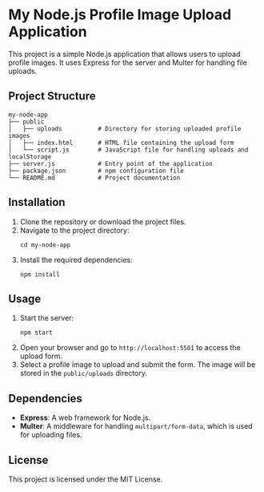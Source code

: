 # My Node.js Profile Image Upload Application

This project is a simple Node.js application that allows users to upload profile images. It uses Express for the server and Multer for handling file uploads.

## Project Structure

```
my-node-app
├── public
│   ├── uploads          # Directory for storing uploaded profile images
│   ├── index.html       # HTML file containing the upload form
│   └── script.js        # JavaScript file for handling uploads and localStorage
├── server.js            # Entry point of the application
├── package.json         # npm configuration file
└── README.md            # Project documentation
```

## Installation

1. Clone the repository or download the project files.
2. Navigate to the project directory:
   ```
   cd my-node-app
   ```
3. Install the required dependencies:
   ```
   npm install
   ```

## Usage

1. Start the server:
   ```
   npm start
   ```
2. Open your browser and go to `http://localhost:5501` to access the upload form.
3. Select a profile image to upload and submit the form. The image will be stored in the `public/uploads` directory.

## Dependencies

- **Express**: A web framework for Node.js.
- **Multer**: A middleware for handling `multipart/form-data`, which is used for uploading files.

## License

This project is licensed under the MIT License.